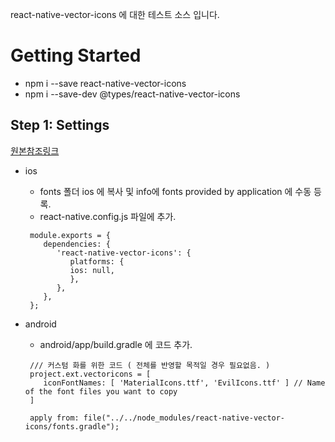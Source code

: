 react-native-vector-icons 에 대한 테스트 소스 입니다.

# Getting Started

- npm i --save react-native-vector-icons
- npm i --save-dev @types/react-native-vector-icons

## Step 1: Settings

[원본참조링크](https://github.com/oblador/react-native-vector-icons)

- ios
  - fonts 폴더 ios 에 복사 및 info에 fonts provided by application 에 수동 등록.
  - react-native.config.js 파일에 추가.
  ```
   module.exports = {
      dependencies: {
         'react-native-vector-icons': {
            platforms: {
            ios: null,
            },
         },
      },
   };
  ```
- android

  - android/app/build.gradle 에 코드 추가.

  ```
   /// 커스텀 화를 위한 코드 ( 전체를 반영할 목적일 경우 필요없음. )
   project.ext.vectoricons = [
      iconFontNames: [ 'MaterialIcons.ttf', 'EvilIcons.ttf' ] // Name of the font files you want to copy
   ]

   apply from: file("../../node_modules/react-native-vector-icons/fonts.gradle");
  ```
